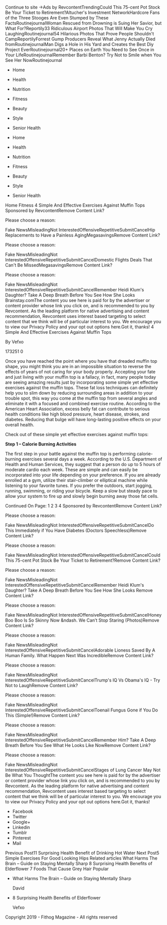 Continue to site →Ads by RevcontentTrendingCould This 75-cent Pot Stock Be Your Ticket to Retirement?Altucher's Investment NetworkHardcore Fans of the Three Stooges Are Even Stumped by These FactsRoutinejournalWoman Rescued from Drowning is Suing Her Savior, but What For?Reportily33 Ridiculous Airport Photos That Will Make You Cry LaughingRoutinejournal54 Hilarious Photos That Prove People Shouldn't CampReportilyForrest Gump Producers Reveal What Jenny Actually Died fromRoutinejournalMan Digs a Hole in His Yard and Creates the Best Diy Project EverRoutinejournal20+ Places on Earth You Need to See Once in Your LifeRoutinejournalRemember Barbi Benton? Try Not to Smile when You See Her NowRoutinejournal

*   Home
*   Health
*   Nutrition
*   Fitness
*   Beauty
*   Style
*   Senior Health

*   Home
*   Health
*   Nutrition
*   Fitness
*   Beauty
*   Style
*   Senior Health

Home Fitness 4 Simple And Effective Exercises Against Muffin Tops Sponsored by RevcontentRemove Content Link?

Please choose a reason:

Fake NewsMisleadingNot InterestedOffensiveRepetitiveSubmitCancelHip Replacements to Have a Painless AgingMegasavingsRemove Content Link?

Please choose a reason:

Fake NewsMisleadingNot InterestedOffensiveRepetitiveSubmitCancelDomestic Flights Deals That Can't Be MissedMegasavingsRemove Content Link?

Please choose a reason:

Fake NewsMisleadingNot InterestedOffensiveRepetitiveSubmitCancelRemember Heidi Klum's Daughter? Take A Deep Breath Before You See How She Looks Brainstay.comThe content you see here is paid for by the advertiser or content provider whose link you click on, and is recommended to you by Revcontent. As the leading platform for native advertising and content recommendation, Revcontent uses interest based targeting to select content that we think will be of particular interest to you. We encourage you to view our Privacy Policy and your opt out options here.Got it, thanks! 4 Simple And Effective Exercises Against Muffin Tops

By Vefxo

173251 0

Once you have reached the point where you have that dreaded muffin top shape, you might think you are in an impossible situation to reverse the effects of years of not caring for your body properly. Accepting your fate and just living with your muffin top is a fallacy, in fact, many people today are seeing amazing results just by incorporating some simple yet effective exercises against the muffin tops. These fat loss techniques can definitely help you to slim down by reducing surrounding areas in addition to your trouble spot, this way you come at the muffin top from several angles and eliminate it with a focused and combined exercise routine. According to the American Heart Association, excess belly fat can contribute to serious health conditions like high blood pressure, heart disease, strokes, and diabetes. Reducing that bulge will have long-lasting positive effects on your overall health.

Check out of these simple yet effective exercises against muffin tops:

**Step 1 – Calorie Burning Activities**

The first step in your battle against the muffin top is performing calorie-burning exercises several days a week. According to the U.S. Department of Health and Human Services, they suggest that a person do up to 5 hours of moderate cardio each week. These are simple and can easily be incorporated into your life depending on your preference. If you are already enrolled at a gym, utilize their stair-climber or elliptical machine while listening to your favorite tunes. If you prefer the outdoors, start jogging, running, swimming, or riding your bicycle. Keep a slow but steady pace to allow your system to fire up and slowly begin burning away those fat cells.

Continued On Page: 1 2 3 4 Sponsored by RevcontentRemove Content Link?

Please choose a reason:

Fake NewsMisleadingNot InterestedOffensiveRepetitiveSubmitCancelDo This Immediately if You Have Diabetes (Doctors Speechless)Remove Content Link?

Please choose a reason:

Fake NewsMisleadingNot InterestedOffensiveRepetitiveSubmitCancelCould This 75-cent Pot Stock Be Your Ticket to Retirement?Remove Content Link?

Please choose a reason:

Fake NewsMisleadingNot InterestedOffensiveRepetitiveSubmitCancelRemember Heidi Klum's Daughter? Take A Deep Breath Before You See How She Looks Remove Content Link?

Please choose a reason:

Fake NewsMisleadingNot InterestedOffensiveRepetitiveSubmitCancelHoney Boo Boo Is So Skinny Now &ndash. We Can&rsquo;t Stop Staring (Photos)Remove Content Link?

Please choose a reason:

Fake NewsMisleadingNot InterestedOffensiveRepetitiveSubmitCancelAdorable Lioness Saved By A Human Family. What Happen Next Was IncredibleRemove Content Link?

Please choose a reason:

Fake NewsMisleadingNot InterestedOffensiveRepetitiveSubmitCancelTrump's IQ Vs Obama's IQ - Try Not to LaughRemove Content Link?

Please choose a reason:

Fake NewsMisleadingNot InterestedOffensiveRepetitiveSubmitCancelToenail Fungus Gone if You Do This (Simple!)Remove Content Link?

Please choose a reason:

Fake NewsMisleadingNot InterestedOffensiveRepetitiveSubmitCancelRemember Him? Take A Deep Breath Before You See What He Looks Like NowRemove Content Link?

Please choose a reason:

Fake NewsMisleadingNot InterestedOffensiveRepetitiveSubmitCancelStages of Lung Cancer May Not Be What You ThoughtThe content you see here is paid for by the advertiser or content provider whose link you click on, and is recommended to you by Revcontent. As the leading platform for native advertising and content recommendation, Revcontent uses interest based targeting to select content that we think will be of particular interest to you. We encourage you to view our Privacy Policy and your opt out options here.Got it, thanks!

*   Facebook
*   Twitter
*   Google+
*   Linkedin
*   Tumblr
*   Pinterest
*   Mail

Previous Post11 Surprising Health Benefit of Drinking Hot Water Next Post5 Simple Exercises For Good Looking Hips Related articles What Harms The Brain – Guide on Staying Mentally Sharp 8 Surprising Health Benefits of Elderflower 7 Foods That Cause Grey Hair Popular

*   What Harms The Brain – Guide on Staying Mentally Sharp
    
    David
    
*   8 Surprising Health Benefits of Elderflower
    
    Vefxo
    

Copyright 2019 - Fithog Magazine - All rights reserved